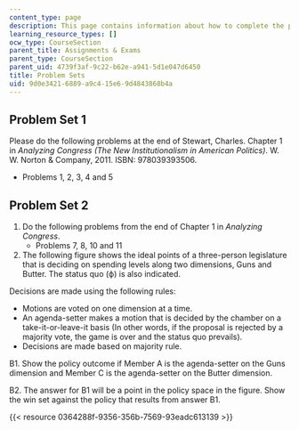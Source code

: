 ```yaml
---
content_type: page
description: This page contains information about how to complete the problem sets.
learning_resource_types: []
ocw_type: CourseSection
parent_title: Assignments & Exams
parent_type: CourseSection
parent_uid: 4739f3af-9c22-b62e-a941-5d1e047d6450
title: Problem Sets
uid: 9d0e3421-6889-a9c4-15e6-9d4843868b4a
---
```


Problem Set 1
-------------

Please do the following problems at the end of Stewart, Charles. Chapter 1 in _Analyzing Congress (The New Institutionalism in American Politics)_. W. W. Norton & Company, 2011. ISBN: 978039393506.

*   Problems 1, 2, 3, 4 and 5

Problem Set 2
-------------

1.  Do the following problems from the end of Chapter 1 in _Analyzing Congress_.
    *   Problems 7, 8, 10 and 11
2.  The following figure shows the ideal points of a three-person legislature that is deciding on spending levels along two dimensions, Guns and Butter. The status quo (ф) is also indicated.

Decisions are made using the following rules:

*   Motions are voted on one dimension at a time.
*   An agenda-setter makes a motion that is decided by the chamber on a take-it-or-leave-it basis (In other words, if the proposal is rejected by a majority vote, the game is over and the status quo prevails).
*   Decisions are made based on majority rule.

B1. Show the policy outcome if Member A is the agenda-setter on the Guns dimension and Member C is the agenda-setter on the Butter dimension.

B2. The answer for B1 will be a point in the policy space in the figure. Show the win set against the policy that results from answer B1.

{{< resource 0364288f-9356-356b-7569-93eadc613139 >}}